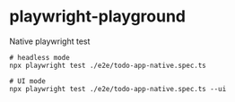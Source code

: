# playwright-playground

Native playwright test

```shell
# headless mode
npx playwright test ./e2e/todo-app-native.spec.ts

# UI mode
npx playwright test ./e2e/todo-app-native.spec.ts --ui
```
